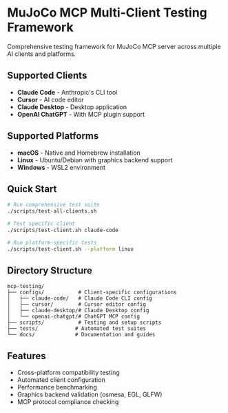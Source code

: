# MuJoCo MCP Multi-Client Testing Framework

Comprehensive testing framework for MuJoCo MCP server across multiple AI clients and platforms.

## Supported Clients
- **Claude Code** - Anthropic's CLI tool
- **Cursor** - AI code editor 
- **Claude Desktop** - Desktop application
- **OpenAI ChatGPT** - With MCP plugin support

## Supported Platforms
- **macOS** - Native and Homebrew installation
- **Linux** - Ubuntu/Debian with graphics backend support
- **Windows** - WSL2 environment

## Quick Start

```bash
# Run comprehensive test suite
./scripts/test-all-clients.sh

# Test specific client
./scripts/test-client.sh claude-code

# Run platform-specific tests
./scripts/test-client.sh --platform linux
```

## Directory Structure

```
mcp-testing/
├── configs/           # Client-specific configurations
│   ├── claude-code/   # Claude Code CLI config
│   ├── cursor/        # Cursor editor config
│   ├── claude-desktop/# Claude Desktop config
│   └── openai-chatgpt/# ChatGPT MCP config
├── scripts/           # Testing and setup scripts
├── tests/            # Automated test suites
└── docs/             # Documentation and guides
```

## Features

- Cross-platform compatibility testing
- Automated client configuration
- Performance benchmarking
- Graphics backend validation (osmesa, EGL, GLFW)
- MCP protocol compliance checking